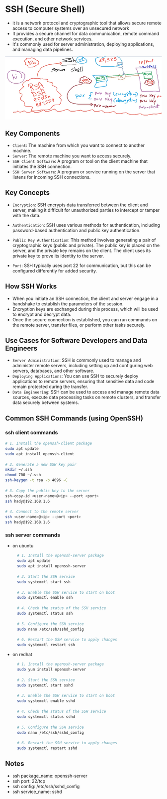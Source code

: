 # SSH (Secure Shell)

- it is a network protocol and cryptographic tool that allows secure remote access to computer systems over an unsecured network
- It provides a secure channel for data communication, remote command execution, and other network services.
- it's commonly used for server administration, deploying applications, and managing data pipelines.

![lec-12-part1](../images/ssh-1.png)

## Key Components

- `Client`: The machine from which you want to connect to another machine.
- `Server`: The remote machine you want to access securely.
- `SSH Client Software`: A program or tool on the client machine that initiates the SSH connection.
- `SSH Server Software`: A program or service running on the server that listens for incoming SSH connections.

## Key Concepts

- `Encryption`: SSH encrypts data transferred between the client and server, making it difficult for unauthorized parties to intercept or tamper with the data.

- `Authentication`: SSH uses various methods for authentication,
  including password-based authentication and public key authentication.

- `Public Key Authentication`: This method involves generating a pair of cryptographic keys (public and private). The public key is placed on the server, and the private key remains on the client. The client uses its private key to prove its identity to the server.

- `Port`: SSH typically uses port 22 for communication, but this can be configured differently for added security.

## How SSH Works

- When you initiate an SSH connection, the client and server engage in a handshake to establish the parameters of the session.
- Encryption keys are exchanged during this process, which will be used to encrypt and decrypt data.
- Once the secure connection is established, you can run commands on the remote server, transfer files, or perform other tasks securely.

## Use Cases for Software Developers and Data Engineers

- `Server Administration`: SSH is commonly used to manage and administer remote servers, including setting up and configuring web servers, databases, and other software.
- `Deploying Applications`: You can use SSH to securely deploy applications to remote servers, ensuring that sensitive data and code remain protected during the transfer.
- `Data Engineering`: SSH can be used to access and manage remote data sources, execute data processing tasks on remote clusters, and transfer data securely between systems.

## Common SSH Commands (using OpenSSH)

### ssh client commands

```bash
# 1. Install the openssh-client package
sudo apt update
sudo apt install openssh-client

# 2. Generate a new SSH key pair
mkdir ~/.ssh
chmod 700 ~/.ssh
ssh-keygen -t rsa -b 4096 -C

# 3. Copy the public key to the server
ssh-copy-id <user-name>@<ip> --port <port>
ssh hady@192.168.1.6

# 4. Connect to the remote server
ssh <user-name>@<ip> --port <port>
ssh hady@192.168.1.6
```

### ssh server commands

- on ubuntu

  ```bash
    # 1. Install the openssh-server package
    sudo apt update
    sudo apt install openssh-server

    # 2. Start the SSH service
    sudo systemctl start ssh

    # 3. Enable the SSH service to start on boot
    sudo systemctl enable ssh

    # 4. Check the status of the SSH service
    sudo systemctl status ssh

    # 5. Configure the SSH service
    sudo nano /etc/ssh/sshd_config

    # 6. Restart the SSH service to apply changes
    sudo systemctl restart ssh
  ```

- on redhat

  ```bash
    # 1. Install the openssh-server package
    sudo yum install openssh-server

    # 2. Start the SSH service
    sudo systemctl start sshd

    # 3. Enable the SSH service to start on boot
    sudo systemctl enable sshd

    # 4. Check the status of the SSH service
    sudo systemctl status sshd

    # 5. Configure the SSH service
    sudo nano /etc/ssh/sshd_config

    # 6. Restart the SSH service to apply changes
    sudo systemctl restart sshd
  ```

## Notes

- ssh package_name: openssh-server
- ssh port: 22/tcp
- ssh config: /etc/ssh/sshd_config
- ssh service_name: sshd
